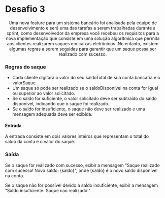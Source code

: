# Desafio 3
<center> Uma nova feature para um sistema bancário foi analisada pela equipe de desenvolvimento e será uma das tarefas a serem trabalhadas durante a sprint, como desenvolvedor da empresa você recebeu os requisitos para a nova implementação que consiste em uma solução algorítmica que permita aos clientes realizarem saques em caixas eletrônicos. No entanto, existem algumas regras a serem seguidas para garantir que um saque possa ser realizado com sucesso.
</center> 

### Regras do saque
* Cada cliente digitará o valor do seu saldoTotal de sua conta bancária e o valorSaque.
* Um saque só pode ser realizado se o saldoDisponível na conta for igual ou superior ao valor solicitado.
* Se o saldo for suficiente, o valor solicitado deve ser subtraído do saldo disponível, indicando que o saque foi realizado.
*  Se o saldo for insuficiente, o saque não deve ser realizado e uma mensagem adequada deve ser exibida.

#### Entrada
A entrada consiste em dois valores inteiros que representam o total do saldo da conta e o valor do saque.


### Saída
Se o saque for realizado com sucesso, exibir a mensagem "Saque realizado com sucesso! Novo saldo: {saldo}", onde {saldo} é o novo saldo disponível na conta.

Se o saque não for possível devido a saldo insuficiente, exibir a mensagem "Saldo insuficiente. Saque nao realizado!"